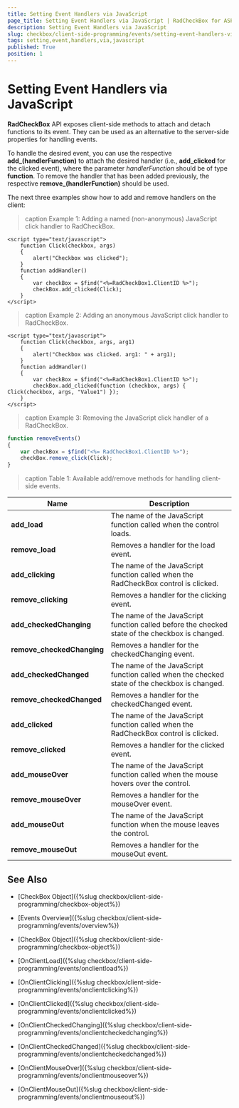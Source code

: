 ```yaml
---
title: Setting Event Handlers via JavaScript
page_title: Setting Event Handlers via JavaScript | RadCheckBox for ASP.NET AJAX Documentation
description: Setting Event Handlers via JavaScript
slug: checkbox/client-side-programming/events/setting-event-handlers-via-javascript
tags: setting,event,handlers,via,javascript
published: True
position: 1
---
```


# Setting Event Handlers via JavaScript

**RadCheckBox** API exposes client-side methods to attach and detach functions to its event. They can be used as an alternative to the server-side properties for handling events. 

To handle the desired event, you can use the respective **add_<eventName>(handlerFunction)** to attach the desired handler (i.e., **add_clicked** for the clicked event), where the parameter *handlerFunction* should be of type **function**. To remove the handler that has been added previously, the respective **remove_<eventName>(handlerFunction)** should be used.

The next three examples show how to add and remove handlers on the client:

>caption Example 1: Adding a named (non-anonymous) JavaScript click handler to RadCheckBox.

````ASP.NET
<script type="text/javascript">
	function Click(checkbox, args)
	{
		alert("Checkbox was clicked");
	}
	function addHandler()
	{
		var checkBox = $find("<%=RadCheckBox1.ClientID %>");
		checkBox.add_clicked(Click);
	}
</script>
````

>caption Example 2: Adding an anonymous JavaScript click handler to RadCheckBox.

````ASP.NET
<script type="text/javascript">
	function Click(checkbox, args, arg1)
	{
		alert("Checkbox was clicked. arg1: " + arg1);
	}
	function addHandler()
	{
		var checkBox = $find("<%=RadCheckBox1.ClientID %>");
		checkBox.add_clicked(function (checkbox, args) { Click(checkbox, args, "Value1") });
	}
</script>
````

>caption Example 3: Removing the JavaScript click handler of a RadCheckBox.

````JavaScript
function removeEvents()
{
    var checkBox = $find("<%= RadCheckBox1.ClientID %>");
    checkBox.remove_click(Click);
}
````

>caption Table 1: Available add/remove methods for handling client-side events.

| Name | Description |
| ------ | ------ |
| **add_load** |The name of the JavaScript function called when the control loads.|
| **remove_load** |Removes a handler for the load event.|
| **add_clicking** |The name of the JavaScript function called when the RadCheckBox control is clicked.|
| **remove_clicking** |Removes a handler for the clicking event.|
| **add_checkedChanging** |The name of the JavaScript function called before the checked state of the checkbox is changed.|
| **remove_checkedChanging** |Removes a handler for the checkedChanging event.|
| **add_checkedChanged** |The name of the JavaScript function called when the checked state of the checkbox is changed.|
| **remove_checkedChanged** |Removes a handler for the checkedChanged event.|
| **add_clicked** |The name of the JavaScript function called when the RadCheckBox control is clicked.|
| **remove_clicked** |Removes a handler for the clicked event.|
| **add_mouseOver** |The name of the JavaScript function called when the mouse hovers over the control.|
| **remove_mouseOver** |Removes a handler for the mouseOver event.|
| **add_mouseOut** |The name of the JavaScript function when the mouse leaves the control.|
| **remove_mouseOut** |Removes a handler for the mouseOut event.|

## See Also

 * [CheckBox Object]({%slug checkbox/client-side-programming/checkbox-object%})
 
 * [Events Overview]({%slug checkbox/client-side-programming/events/overview%})
 
 * [CheckBox Object]({%slug checkbox/client-side-programming/checkbox-object%})
 
 * [OnClientLoad]({%slug checkbox/client-side-programming/events/onclientload%})
 
 * [OnClientClicking]({%slug checkbox/client-side-programming/events/onclientclicking%})
 
 * [OnClientClicked]({%slug checkbox/client-side-programming/events/onclientclicked%})
 
 * [OnClientCheckedChanging]({%slug checkbox/client-side-programming/events/onclientcheckedchanging%})

 * [OnClientCheckedChanged]({%slug checkbox/client-side-programming/events/onclientcheckedchanged%})
 
 * [OnClientMouseOver]({%slug checkbox/client-side-programming/events/onclientmouseover%})
 
 * [OnClientMouseOut]({%slug checkbox/client-side-programming/events/onclientmouseout%})



